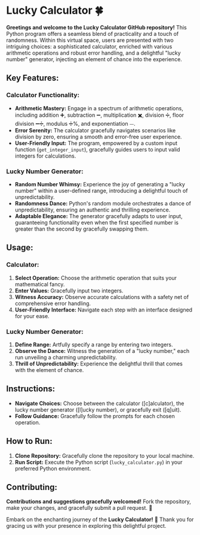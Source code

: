 # **Lucky Calculator 🍀**

**Greetings and welcome to the Lucky Calculator GitHub repository!** This Python program offers a seamless blend of practicality and a touch of randomness. Within this virtual space, users are presented with two intriguing choices: a sophisticated calculator, enriched with various arithmetic operations and robust error handling, and a delightful "lucky number" generator, injecting an element of chance into the experience.

## Key Features:

### Calculator Functionality:

- **Arithmetic Mastery:** Engage in a spectrum of arithmetic operations, including addition ➕, subtraction ➖, multiplication ✖️, division ➗, floor division ➖➗, modulus ➗%, and exponentiation ⏤.
- **Error Serenity:** The calculator gracefully navigates scenarios like division by zero, ensuring a smooth and error-free user experience.
- **User-Friendly Input:** The program, empowered by a custom input function (`get_integer_input`), gracefully guides users to input valid integers for calculations.

### Lucky Number Generator:

- **Random Number Whimsy:** Experience the joy of generating a "lucky number" within a user-defined range, introducing a delightful touch of unpredictability.
- **Randomness Dance:** Python's random module orchestrates a dance of unpredictability, ensuring an authentic and thrilling experience.
- **Adaptable Elegance:** The generator gracefully adapts to user input, guaranteeing functionality even when the first specified number is greater than the second by gracefully swapping them.

## Usage:

### Calculator:

1. **Select Operation:** Choose the arithmetic operation that suits your mathematical fancy.
2. **Enter Values:** Gracefully input two integers.
3. **Witness Accuracy:** Observe accurate calculations with a safety net of comprehensive error handling.
4. **User-Friendly Interface:** Navigate each step with an interface designed for your ease.

### Lucky Number Generator:

1. **Define Range:** Artfully specify a range by entering two integers.
2. **Observe the Dance:** Witness the generation of a "lucky number," each run unveiling a charming unpredictability.
3. **Thrill of Unpredictability:** Experience the delightful thrill that comes with the element of chance.

## Instructions:

- **Navigate Choices:** Choose between the calculator ([c]alculator), the lucky number generator ([l]ucky number), or gracefully exit ([q]uit).
- **Follow Guidance:** Gracefully follow the prompts for each chosen operation.

## How to Run:

1. **Clone Repository:** Gracefully clone the repository to your local machine.
2. **Run Script:** Execute the Python script (`lucky_calculator.py`) in your preferred Python environment.

## Contributing:

**Contributions and suggestions gracefully welcomed!** Fork the repository, make your changes, and gracefully submit a pull request. 🚀

Embark on the enchanting journey of the **Lucky Calculator!** 🌟 Thank you for gracing us with your presence in exploring this delightful project.
